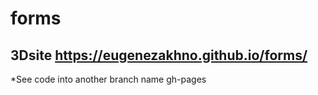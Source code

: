 # forms 
 
3Dsite  https://eugenezakhno.github.io/forms/
---
*See code into another branch name gh-pages
